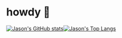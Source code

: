 # howdy 🤠

[![Jason's GitHub stats](https://github-readme-stats-gamma-ashy-92.vercel.app/api?username=jsondevers&show_icons=true&theme=dracula&count_private=false)](https://github.com/jsondevers/github-readme-stats)[![Jason's Top Langs](https://github-readme-stats-gamma-ashy-92.vercel.app/api/top-langs/?username=jsondevers&langs_count=5&layout=compact&hide=Python,C,Cython,CSS,SCSS,html,Standard%20ML,tex,Jupyter%20Notebook,make,cmake,javascript&theme=dracula&count_private=true&exclude_repo=cmsc420,umd,blue-advantage,dsa,clash-stats,instabot)](https://github.com/jsondevers/github-readme-stats)


